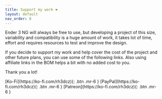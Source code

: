 ```yaml
---
title: Support my work ❤️
layout: default
nav_order: 8
---
```

Ender 3 NG will always be free to use, but developing a project of this size, variability and compatibility is a huge amount of work, it takes lot of time, effort and requires resources to test and improve the design.

If you decide to support my work and help cover the cost of the project and other future plans, you can use some of the following links. Also using affiliate links in the BOM helps a bit with no added cost to you.

Thank you a lot!

<span class="fs-6">
[Ko-Fi](https://ko-fi.com/rh3dcz){: .btn .mr-6 }
</span>
<span class="fs-6">
[PayPal](https://ko-fi.com/rh3dcz){: .btn .mr-6 }
</span>
<span class="fs-6">
[Patreon](https://ko-fi.com/rh3dcz){: .btn .mr-6 }
</span>
